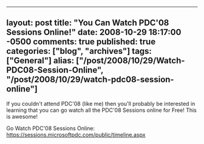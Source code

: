   ---
  layout: post
  title: "You Can Watch PDC'08 Sessions Online!"
  date: 2008-10-29 18:17:00 -0500
  comments: true
  published: true
  categories: ["blog", "archives"]
  tags: ["General"]
  alias: ["/post/2008/10/29/Watch-PDC08-Session-Online", "/post/2008/10/29/watch-pdc08-session-online"]
  ---
<!-- more -->
<p>
If you couldn&#39;t attend PDC&#39;08 (like me) then you&#39;ll probably be interested in learning that you can go watch all the PDC&#39;08 Sessions online for Free! This is awesome! 
</p>
<p>
Go Watch PDC&#39;08 Sessions Online: <a href="https://sessions.microsoftpdc.com/public/timeline.aspx">https://sessions.microsoftpdc.com/public/timeline.aspx</a> 
</p>
